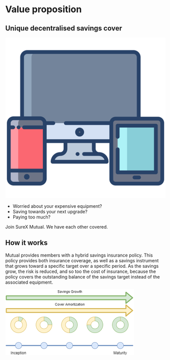 # Value proposition

## Unique decentralised savings cover

![Expensive electronic devices](assets/icon-device.png)

- Worried about your expensive equipment?
- Saving towards your next upgrade?
- Paying too much?

Join SureX Mutual. We have each other covered.

## How it works
Mutual provides members with a hybrid savings insurance policy. This policy provides both insurance coverage, as well as a savings instrument that grows toward a specific target over a specific period. As the savings grow, the risk is reduced, and so too the cost of insurance, because the policy covers the outstanding balance of the savings target instead of the associated equipment.

![Policy lifespan](assets/PolicyLife.png)
